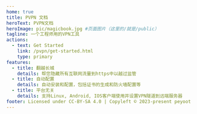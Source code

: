 ```yaml
---
home: true
title: PVPN 文档
heroText: PVPN文档
heroImage: pic/magicbook.jpg #页面图片（这里的/就是/public）
tagline: 一个工程师用的VPN工具
actions:
  - text: Get Started
    link: /pvpn/get-started.html
    type: primary
features:
  - title: 翻越长城
    details: 帮您隐藏所有互联网流量到https中以越过监管
  - title: 自动配置
    details: 自动安装和配置，包括证书的生成和防火墙配置等
  - title: 平台无关
    details: 支持Linux, Android, IOS客户端使用并设置VPN隧道到远端服务器
footer: Licensed under CC-BY-SA 4.0 | Copyleft © 2023-present peyoot
---
```

